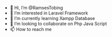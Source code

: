 - 👋 Hi, I’m @RamsesTobing
- 👀 I’m interested in Laravel Framework
- 🌱 I’m currently learning Xampp Database
- 💞️ I’m looking to collaborate on Php Java Script
- 📫 How to reach me 

<!---
RamsesTobing/RamsesTobing is a ✨ special ✨ repository because its `README.md` (this file) appears on your GitHub profile.
You can click the Preview link to take a look at your changes.
--->

